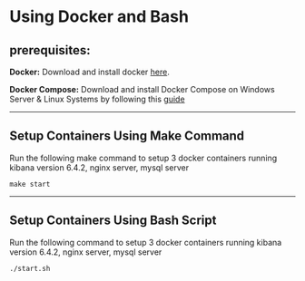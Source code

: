 
# Using Docker and Bash


## prerequisites:

**Docker:**
Download and install docker [here](https://docs.docker.com/get-docker/ "here").

**Docker Compose:**
Download and install Docker Compose on Windows Server & Linux Systems by following this [guide](https://docs.docker.com/compose/install/ "guide")


------------
 
 ## Setup Containers Using Make Command
Run the following make command to setup 3 docker containers running kibana version 6.4.2, nginx server, mysql server


    make start
 


------------
 
 ## Setup Containers Using Bash Script
Run the following command to setup 3 docker containers running kibana version 6.4.2, nginx server, mysql server


    ./start.sh
 